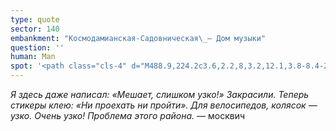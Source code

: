 ```yaml
---
type: quote
sector: 140
embankment: "Космодамианская-Садовническая\_— Дом музыки"
question: ''
human: Man
spot: '<path class="cls-4" d="M488.9,224.2c3.6,2.2,8,3.2,12.1,3.8-8.4-24.2-13-58.5-32.5-76.9l-7.1,9.7C476.6,177.4,467.3,211,488.9,224.2Z"/><path class="cls-3" d="M461.5,161,433,193.7a1.38,1.38,0,0,1,.4-.3c.2.9.4,1.9.6,2.9.4,2,.8,4.3,1.3,6.7,3.1,14.7,7.5,29.9,18.4,42.3a12,12,0,0,1,1.1,1.2l28.4-27C469,204.5,475,176,461.5,161Z"/>'
---
```

_Я здесь даже написал: «Мешает, слишком узко!» Закрасили. Теперь стикеры клею: «Ни проехать ни пройти». Для велосипедов, колясок — узко. Очень узко! Проблема этого района._ — москвич
